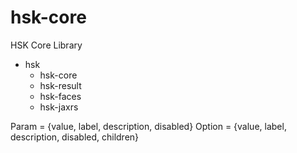 # hsk-core
HSK Core Library

* hsk
    * hsk-core
    * hsk-result
    * hsk-faces
    * hsk-jaxrs

Param = {value, label, description, disabled}
Option = {value, label, description, disabled, children}
